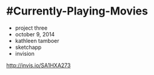 #Currently-Playing-Movies
==========================================


- project three
- october 9, 2014
- kathleen tamboer
- sketchapp
- invision


http://invis.io/SA1HXA273